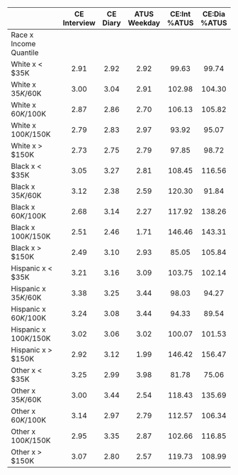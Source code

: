 
|                      | CE<br>Interview |  CE<br>Diary | ATUS<br>Weekday | CE:Int<br>%ATUS | CE:Dia<br>%ATUS |
| -------------------- | :----------: | :----------: | :----------: | :----------: | :----------: |
| Race x Income Quantile |              |              |              |              |              |
| White x     < $35K   |         2.91 |         2.92 |         2.92 |        99.63 |        99.74 |
| White x  $35K/$60K   |         3.00 |         3.04 |         2.91 |       102.98 |       104.30 |
| White x  $60K/$100K  |         2.87 |         2.86 |         2.70 |       106.13 |       105.82 |
| White x $100K/$150K  |         2.79 |         2.83 |         2.97 |        93.92 |        95.07 |
| White x     > $150K  |         2.73 |         2.75 |         2.79 |        97.85 |        98.72 |
| Black x     < $35K   |         3.05 |         3.27 |         2.81 |       108.45 |       116.56 |
| Black x  $35K/$60K   |         3.12 |         2.38 |         2.59 |       120.30 |        91.84 |
| Black x  $60K/$100K  |         2.68 |         3.14 |         2.27 |       117.92 |       138.26 |
| Black x $100K/$150K  |         2.51 |         2.46 |         1.71 |       146.46 |       143.31 |
| Black x     > $150K  |         2.49 |         3.10 |         2.93 |        85.05 |       105.84 |
| Hispanic x     < $35K |         3.21 |         3.16 |         3.09 |       103.75 |       102.14 |
| Hispanic x  $35K/$60K |         3.38 |         3.25 |         3.44 |        98.03 |        94.27 |
| Hispanic x  $60K/$100K |         3.24 |         3.08 |         3.44 |        94.33 |        89.54 |
| Hispanic x $100K/$150K |         3.02 |         3.06 |         3.02 |       100.07 |       101.53 |
| Hispanic x     > $150K |         2.92 |         3.12 |         1.99 |       146.42 |       156.47 |
| Other x     < $35K   |         3.25 |         2.99 |         3.98 |        81.78 |        75.06 |
| Other x  $35K/$60K   |         3.00 |         3.44 |         2.54 |       118.43 |       135.69 |
| Other x  $60K/$100K  |         3.14 |         2.97 |         2.79 |       112.57 |       106.34 |
| Other x $100K/$150K  |         2.95 |         3.35 |         2.87 |       102.66 |       116.85 |
| Other x     > $150K  |         3.07 |         2.80 |         2.57 |       119.73 |       108.99 |

